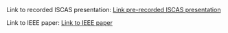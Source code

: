 Link to recorded ISCAS presentation: [Link pre-recorded ISCAS presentation](/??/)

Link to IEEE paper: [Link to IEEE paper](https://ieeexplore.ieee.org/)
